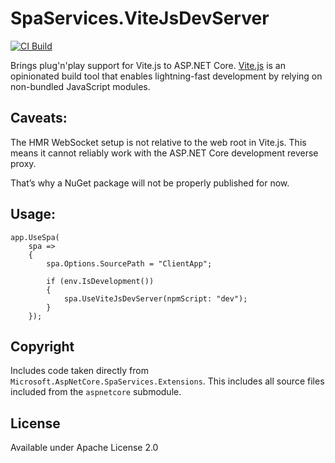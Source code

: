 # SpaServices.ViteJsDevServer

[![CI Build](https://github.com/fuzzykiller/spaservices-vitejs/workflows/CI%20Build/badge.svg)](https://github.com/fuzzykiller/spaservices-vitejs/actions)

Brings plug'n'play support for Vite.js to ASP.NET Core. [Vite.js](https://vitejs.dev) is an
opinionated build tool that enables lightning-fast development by relying on non-bundled
JavaScript modules.

## Caveats:

The HMR WebSocket setup is not relative to the web root in Vite.js. This means it cannot 
reliably work with the ASP.NET Core development reverse proxy.

That’s why a NuGet package will not be properly published for now.

## Usage:

    app.UseSpa(
        spa =>
        {
            spa.Options.SourcePath = "ClientApp";

            if (env.IsDevelopment())
            {
                spa.UseViteJsDevServer(npmScript: "dev");
            }
        });

## Copyright

Includes code taken directly from `Microsoft.AspNetCore.SpaServices.Extensions`. This includes
all source files included from the `aspnetcore` submodule.

## License

Available under Apache License 2.0

